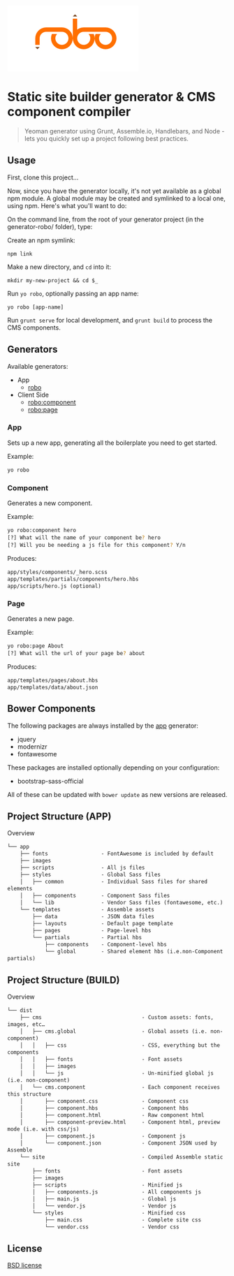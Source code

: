 ![Robo Logo](https://github.com/rsbowers/generator-robo/blob/master/robo.jpg)

# Static site builder generator & CMS component compiler

> Yeoman generator using Grunt, Assemble.io, Handlebars, and Node - lets you quickly set up a project following best practices.


## Usage

First, clone this project...

Now, since you have the generator locally, it's not yet available as a global npm module. A global module may be created and symlinked to a local one, using npm. Here's what you'll want to do:

On the command line, from the root of your generator project (in the generator-robo/ folder), type:

Create an npm symlink:
```
npm link
```

Make a new directory, and `cd` into it:
```
mkdir my-new-project && cd $_
```

Run `yo robo`, optionally passing an app name:
```
yo robo [app-name]
```

Run `grunt serve` for local development, and `grunt build` to process the CMS components.

## Generators

Available generators:

* App
    - [robo](#app)
* Client Side
    - [robo:component](#component)
    - [robo:page](#page)

### App
Sets up a new app, generating all the boilerplate you need to get started.

Example:
```bash
yo robo
```

### Component
Generates a new component.


Example:
```bash
yo robo:component hero
[?] What will the name of your component be? hero
[?] Will you be needing a js file for this component? Y/n
```

Produces:

    app/styles/components/_hero.scss
    app/templates/partials/components/hero.hbs
    app/scripts/hero.js (optional)

### Page
Generates a new page.

Example:
```bash
yo robo:page About
[?] What will the url of your page be? about
```

Produces:

    app/templates/pages/about.hbs
    app/templates/data/about.json


## Bower Components

The following packages are always installed by the [app](#app) generator:

* jquery
* modernizr
* fontawesome

These packages are installed optionally depending on your configuration:

* bootstrap-sass-official

All of these can be updated with `bower update` as new versions are released.

## Project Structure (APP)

Overview

    └── app
        ├── fonts                 - FontAwesome is included by default
        ├── images                
        ├── scripts               - All js files
        ├── styles                - Global Sass files
        │   ├── common            - Individual Sass files for shared elements
        │   ├── components        - Component Sass files
        │   └── lib               - Vendor Sass files (fontawesome, etc.)
        └── templates             - Assemble assets
            ├── data              - JSON data files
            ├── layouts           - Default page template
            ├── pages             - Page-level hbs
            └── partials          - Partial hbs
                ├── components    - Component-level hbs
                └── global        - Shared element hbs (i.e.non-Component partials)

## Project Structure (BUILD)

Overview

    └── dist
        ├── cms                                - Custom assets: fonts, images, etc…
        │   ├── cms.global                     - Global assets (i.e. non-component)
        │   │   ├── css                        - CSS, everything but the components
        │   │   ├── fonts                      - Font assets
        │   │   ├── images                     
        │   │   └── js                         - Un-minified global js (i.e. non-component)
        │   └── cms.component                  - Each component receives this structure
        │       ├── component.css              - Component css
        │       ├── component.hbs              - Component hbs
        │       ├── component.html             - Raw component html
        │       ├── component-preview.html     - Component html, preview mode (i.e. with css/js)
        │       ├── component.js               - Component js
        │       └── component.json             - Component JSON used by Assemble
        └── site                               - Compiled Assemble static site
            ├── fonts                          - Font assets
            ├── images                         
            ├── scripts                        - Minified js
            │   ├── components.js              - All components js
            │   ├── main.js                    - Global js
            │   └── vendor.js                  - Vendor js
            └── styles                         - Minified css
                ├── main.css                   - Complete site css
                └── vendor.css                 - Vendor css



## License

[BSD license](http://opensource.org/licenses/bsd-license.php)
